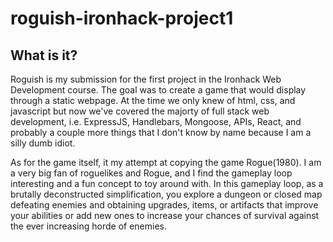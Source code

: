 # roguish-ironhack-project1
## What is it?
Roguish is my submission for the first project in the Ironhack Web Development course. The goal was to create a game that would display through a static webpage. At the time we only knew of html, css, and javascript but now we've covered the majorty of full stack web development, i.e. ExpressJS, Handlebars, Mongoose, APIs, React, and probably a couple more things that I don't know by name because I am a silly dumb idiot.

As for the game itself, it my attempt at copying the game Rogue(1980). I am a very big fan of roguelikes and Rogue, and I find the gameplay loop interesting and a fun concept to toy around with. In this gameplay loop, as a brutally deconstructed simplification, you explore a dungeon or closed map defeating enemies and obtaining upgrades, items, or artifacts that improve your abilities or add new ones to increase your chances of survival against the ever increasing horde of enemies.